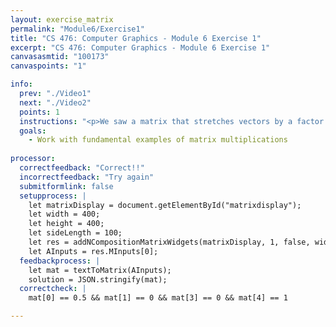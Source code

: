 ```yaml
---
layout: exercise_matrix
permalink: "Module6/Exercise1"
title: "CS 476: Computer Graphics - Module 6 Exercise 1"
excerpt: "CS 476: Computer Graphics - Module 6 Exercise 1"
canvasasmtid: "100173"
canvaspoints: "1"

info:
  prev: "./Video1"
  next: "./Video2"
  points: 1
  instructions: "<p>We saw a matrix that stretches vectors by a factor of 2.  Find a matrix that <b>compresses</b> vectors by a factor of 2; that is, it squashes them in (the opposite of stretching). Please use the widget below to input your matrix and experiment, and when you believe you have the answer, enter your netid and the check/submit button below</p><div id = \"matrixdisplay\"></div>"
  goals:
    - Work with fundamental examples of matrix multiplications
    
processor:  
  correctfeedback: "Correct!!" 
  incorrectfeedback: "Try again"
  submitformlink: false
  setupprocess: |
    let matrixDisplay = document.getElementById("matrixdisplay");
    let width = 400;
    let height = 400;
    let sideLength = 100;
    let res = addNCompositionMatrixWidgets(matrixDisplay, 1, false, width, height, sideLength);
    let AInputs = res.MInputs[0];
  feedbackprocess: | 
    let mat = textToMatrix(AInputs); 
    solution = JSON.stringify(mat);
  correctcheck: |
    mat[0] == 0.5 && mat[1] == 0 && mat[3] == 0 && mat[4] == 1  

---
```

